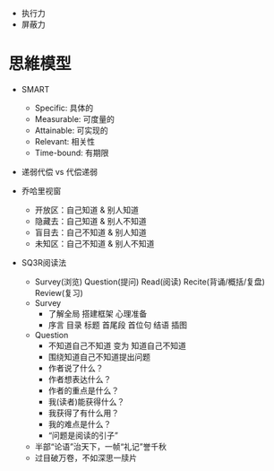 - 执行力
- 屏蔽力

# 思維模型

- SMART
  - Specific: 具体的
  - Measurable: 可度量的
  - Attainable: 可实现的
  - Relevant: 相关性
  - Time-bound: 有期限

- 递弱代偿 vs 代偿递弱
- 乔哈里视窗
  - 开放区：自己知道 & 别人知道
  - 隐藏去：自己知道 & 别人不知道
  - 盲目去：自己不知道 & 别人知道
  - 未知区：自己不知道 & 别人不知道
- SQ3R阅读法
  - Survey(浏览) Question(提问) Read(阅读) Recite(背诵/概括/复盘) Review(复习)
  - Survey
    - 了解全局 搭建框架 心理准备
    - 序言 目录 标题 首尾段 首位句 结语 插图
  - Question
    - 不知道自己不知道 变为 知道自己不知道
    - 围绕知道自己不知道提出问题
    - 作者说了什么？
    - 作者想表达什么？
    - 作者的重点是什么？
    - 我(读者)能获得什么？
    - 我获得了有什么用？
    - 我的难点是什么？
    - “问题是阅读的引子”
  - 半部“论语”治天下，一帧“礼记”誉千秋
  - 过目破万卷，不如深思一牍片
